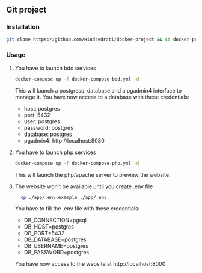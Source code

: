## Git project

### Installation

```bash
git clone https://github.com/Hindsedrati/docker-project && cd docker-project
```

### Usage
1. You have to launch bdd services
    ```bash
    docker-compose up -f docker-compose-bdd.yml -d
    ```
    This will launch a postgresql database and a pgadmin4 interface to manage it.
    You have now access to a database with these credentials:
    - host: postgres
    - port: 5432
    - user: postgres
    - password: postgres
    - database: postgres
    - pgadmin4: http://localhost:8080


2. You have to launch php services
    ```bash
    docker-compose up -f docker-compose-php.yml -d
    ```
   This will launch the php/apache server to preview the website.

3. The website won't be available until you create .env file
    ```bash
      cp ./app/.env.example ./app/.env
    ```
   You have to fill the .env file with these credentials:
   - DB_CONNECTION=pgsql
   - DB_HOST=postgres
   - DB_PORT=5432
   - DB_DATABASE=postgres
   - DB_USERNAME=postgres
   - DB_PASSWORD=postgres
   

   You have now access to the website at http://localhost:8000
   
